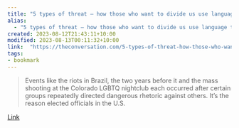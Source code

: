 ```yaml
---
title: "5 types of threat – how those who want to divide us use language to stoke violence"
alias:
  - "5 types of threat – how those who want to divide us use language to stoke violence"
created: 2023-08-12T21:43:11+10:00
modified: 2023-08-13T00:11:32+10:00
link:  "https://theconversation.com/5-types-of-threat-how-those-who-want-to-divide-us-use-language-to-stoke-violence-196189"
tags:
- bookmark
---
```


> Events like the riots in Brazil, the two years before it and the mass shooting at the Colorado LGBTQ nightclub each occurred after certain groups repeatedly directed dangerous rhetoric against others. It’s the reason elected officials in the U.S.

[Link](https://theconversation.com/5-types-of-threat-how-those-who-want-to-divide-us-use-language-to-stoke-violence-196189)
